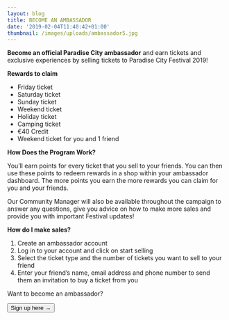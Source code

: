 ```yaml
---
layout: blog
title: BECOME AN AMBASSADOR
date: '2019-02-04T11:40:42+01:00'
thumbnail: /images/uploads/ambassador5.jpg
---
```

**Become an official Paradise City ambassador** and earn tickets and exclusive experiences by selling tickets to Paradise City Festival 2019!

**Rewards to claim**

* Friday ticket
* Saturday ticket
* Sunday ticket
* Weekend ticket
* Holiday ticket
* Camping ticket
* €40 Credit
* Weekend ticket for you and 1 friend

**How Does the Program Work?**

You’ll earn points for every ticket that you sell to your friends. You can then use these points to redeem rewards in a shop within your ambassador dashboard. The more points you earn the more rewards you can claim for you and your friends. 

Our Community Manager will also be available throughout the campaign to answer any questions, give you advice on how to make more sales and provide you with important Festival updates!

**How do I make sales?**

1. Create an ambassador account 
2. Log in to your account and click on start selling
3. Select the ticket type and the number of tickets you want to sell to your friend
4. Enter your friend’s name, email address and phone number to send them an invitation to buy a ticket from you

Want to become an ambassador? 

<button class="btcta rev" href="https://bit.ly/2B3Fk3X" target="_blank">Sign up here →</button>

